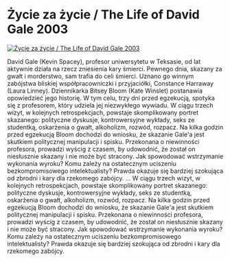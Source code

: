 Życie za życie / The Life of David Gale 2003 
=============
[![Życie za życie / The Life of David Gale 2003 ](http://vidos.pl/images/player.gif)](http://vidos.pl/ycie-za-zycie-the-life-of-david-gale-2003)

 David Gale (Kevin Spacey), profesor uniwersytetu w Teksasie, od lat aktywnie działa na rzecz zniesienia kary śmierci. Pewnego dnia, skazany za gwałt i morderstwo, sam trafia do celi śmierci. Uznano go winnym zabójstwa bliskiej współpracowniczki i przyjaciółki, Constance Harraway (Laura Linney). Dziennikarka Bitsey Bloom (Kate Winslet) postanawia opowiedzieć jego historię. W tym celu, trzy dni przed egzekucją, spotyka się z profesorem, który udziela jej niezwykłego wywiadu. W ciągu trzech wizyt, w kolejnych retrospekcjach, powstaje skomplikowany portret skazanego: polityczne dyskusje, kontrowersyjne wykłady, seks ze studentką, oskarżenia o gwałt, alkoholizm, rozwód, rozpacz. Na kilka godzin przed egzekucją Bloom dochodzi do wniosku, że skazanie Gale'a jest skutkiem politycznej manipulacji i spisku. Przekonana o niewinności profesora, prowadzi wyścig z czasem, by udowodnić, że został on niesłusznie skazany i nie może być stracony. Jak spowodować wstrzymanie wykonania wyroku? Komu zależy na ostatecznym uciszeniu bezkompromisowego intelektualisty? Prawda okazuje się bardziej szokująca od zbrodni i kary dla rzekomego zabójcy.  ... W ciągu trzech wizyt, w kolejnych retrospekcjach, powstaje skomplikowany portret skazanego: polityczne dyskusje, kontrowersyjne wykłady, seks ze studentką, oskarżenia o gwałt, alkoholizm, rozwód, rozpacz. Na kilka godzin przed egzekucją Bloom dochodzi do wniosku, że skazanie Gale'a jest skutkiem politycznej manipulacji i spisku. Przekonana o niewinności profesora, prowadzi wyścig z czasem, by udowodnić, że został on niesłusznie skazany i nie może być stracony. Jak spowodować wstrzymanie wykonania wyroku? Komu zależy na ostatecznym uciszeniu bezkompromisowego intelektualisty? Prawda okazuje się bardziej szokująca od zbrodni i kary dla rzekomego zabójcy.
